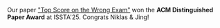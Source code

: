 Our paper <a href="papers/ISSTA25-topscore.pdf">"Top Score on the Wrong Exam"</a> won the <b>ACM Distinguished Paper Award</b> at ISSTA'25. Congrats Niklas & Jing!

